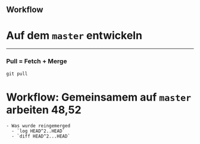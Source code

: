 ## Workflow
# Auf dem `master` entwickeln

_________________________________________


### Pull = Fetch + Merge

    git pull

# Workflow: Gemeinsamem auf `master` arbeiten 48,52
    - Was wurde reingemerged
      - `log HEAD^2..HEAD`
      - `diff HEAD^2...HEAD`
